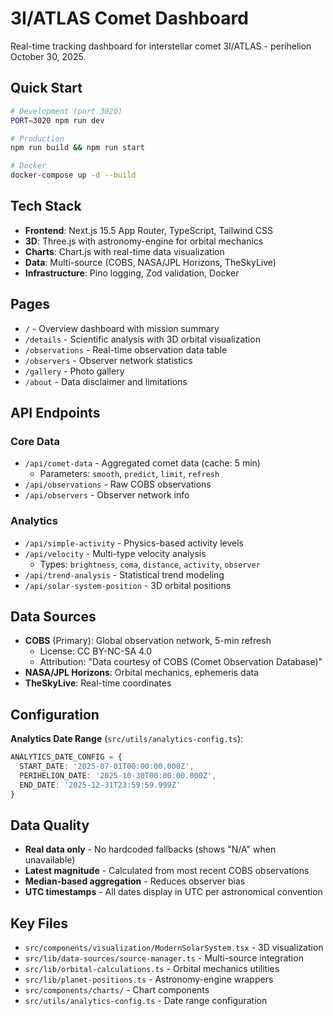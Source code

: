 # 3I/ATLAS Comet Dashboard

Real-time tracking dashboard for interstellar comet 3I/ATLAS - perihelion October 30, 2025.

## Quick Start

```bash
# Development (port 3020)
PORT=3020 npm run dev

# Production
npm run build && npm run start

# Docker
docker-compose up -d --build
```

## Tech Stack

- **Frontend**: Next.js 15.5 App Router, TypeScript, Tailwind CSS
- **3D**: Three.js with astronomy-engine for orbital mechanics
- **Charts**: Chart.js with real-time data visualization
- **Data**: Multi-source (COBS, NASA/JPL Horizons, TheSkyLive)
- **Infrastructure**: Pino logging, Zod validation, Docker

## Pages

- `/` - Overview dashboard with mission summary
- `/details` - Scientific analysis with 3D orbital visualization
- `/observations` - Real-time observation data table
- `/observers` - Observer network statistics
- `/gallery` - Photo gallery
- `/about` - Data disclaimer and limitations

## API Endpoints

### Core Data
- `/api/comet-data` - Aggregated comet data (cache: 5 min)
  - Parameters: `smooth`, `predict`, `limit`, `refresh`
- `/api/observations` - Raw COBS observations
- `/api/observers` - Observer network info

### Analytics
- `/api/simple-activity` - Physics-based activity levels
- `/api/velocity` - Multi-type velocity analysis
  - Types: `brightness`, `coma`, `distance`, `activity`, `observer`
- `/api/trend-analysis` - Statistical trend modeling
- `/api/solar-system-position` - 3D orbital positions

## Data Sources

- **COBS** (Primary): Global observation network, 5-min refresh
  - License: CC BY-NC-SA 4.0
  - Attribution: "Data courtesy of COBS (Comet Observation Database)"
- **NASA/JPL Horizons**: Orbital mechanics, ephemeris data
- **TheSkyLive**: Real-time coordinates

## Configuration

**Analytics Date Range** (`src/utils/analytics-config.ts`):
```typescript
ANALYTICS_DATE_CONFIG = {
  START_DATE: '2025-07-01T00:00:00.000Z',
  PERIHELION_DATE: '2025-10-30T00:00:00.000Z',
  END_DATE: '2025-12-31T23:59:59.999Z'
}
```

## Data Quality

- **Real data only** - No hardcoded fallbacks (shows "N/A" when unavailable)
- **Latest magnitude** - Calculated from most recent COBS observations
- **Median-based aggregation** - Reduces observer bias
- **UTC timestamps** - All dates display in UTC per astronomical convention

## Key Files

- `src/components/visualization/ModernSolarSystem.tsx` - 3D visualization
- `src/lib/data-sources/source-manager.ts` - Multi-source integration
- `src/lib/orbital-calculations.ts` - Orbital mechanics utilities
- `src/lib/planet-positions.ts` - Astronomy-engine wrappers
- `src/components/charts/` - Chart components
- `src/utils/analytics-config.ts` - Date range configuration
